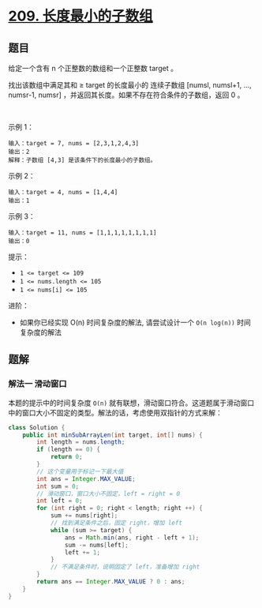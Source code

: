 # [209. 长度最小的子数组](https://leetcode-cn.com/problems/minimum-size-subarray-sum/)

## 题目

给定一个含有 n 个正整数的数组和一个正整数 target 。

找出该数组中满足其和 ≥ target 的长度最小的 连续子数组 [numsl, numsl+1, ..., numsr-1, numsr] ，并返回其长度。如果不存在符合条件的子数组，返回 0 。

 

示例 1：
```
输入：target = 7, nums = [2,3,1,2,4,3]
输出：2
解释：子数组 [4,3] 是该条件下的长度最小的子数组。
```

示例 2：
```
输入：target = 4, nums = [1,4,4]
输出：1
```

示例 3：
```
输入：target = 11, nums = [1,1,1,1,1,1,1,1]
输出：0
```

提示：

- `1 <= target <= 109`
- `1 <= nums.length <= 105`
- `1 <= nums[i] <= 105`
 

进阶：
- 如果你已经实现 O(n) 时间复杂度的解法, 请尝试设计一个 `O(n log(n))` 时间复杂度的解法

## 题解

### 解法一 滑动窗口

本题的提示中的时间复杂度 `O(n)` 就有联想，滑动窗口符合。这道题属于滑动窗口中的窗口大小不固定的类型。解法的话，考虑使用双指针的方式来解：


```java
class Solution {
    public int minSubArrayLen(int target, int[] nums) {
        int length = nums.length;
        if (length == 0) {
            return 0;
        }
        // 这个变量用于标记一下最大值
        int ans = Integer.MAX_VALUE;
        int sum = 0;
        // 滑动窗口，窗口大小不固定，left = right = 0
        int left = 0;
        for (int right = 0; right < length; right ++) {
            sum += nums[right];
            // 找到满足条件之后，固定 right，增加 left
            while (sum >= target) {
                ans = Math.min(ans, right - left + 1);
                sum -= nums[left];
                left += 1;
            }
            // 不满足条件时，说明固定了 left，准备增加 right
        }
        return ans == Integer.MAX_VALUE ? 0 : ans;
    }
}
```